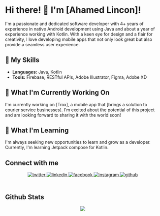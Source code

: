 
# Hi there! 👋 I'm [Ahamed Lincon]!

I'm a passionate and dedicated software developer with 4+ years of experience in native Android development using Java and about a year of experience working with Kotlin. With a keen eye for design and a flair for creativity, I love developing mobile apps that not only look great but also provide a seamless user experience.

## 🚀 My Skills
- **Languages:** Java, Kotlin
- **Tools:** Firebase, RESTful APIs, Adobe Illustrator, Figma, Adobe XD

## 🔭 What I'm Currently Working On
I'm currently working on [Trox], a mobile app that [brings a solution to courier service businesses]. I'm excited about the potential of this project and am looking forward to sharing it with the world soon!

## 🌱 What I'm Learning
I'm always seeking new opportunities to learn and grow as a developer. Currently, I'm learning Jetpack compose for Kotlin.

## Connect with me  
<div align="center">
<a href="https://twitter.com/iamrishavanand" target="_blank">
<img src=https://img.shields.io/badge/twitter-%2300acee.svg?&style=for-the-badge&logo=twitter&logoColor=white alt=twitter style="margin-bottom: 5px;" />
</a>
<a href="https://linkedin.com/in/MrLincon" target="_blank">
<img src=https://img.shields.io/badge/linkedin-%231E77B5.svg?&style=for-the-badge&logo=linkedin&logoColor=white alt=linkedin style="margin-bottom: 5px;" />
</a>
<a href="https://www.facebook.com/AhamedLincon" target="_blank">
<img src=https://img.shields.io/badge/facebook-%232E87FB.svg?&style=for-the-badge&logo=facebook&logoColor=white alt=facebook style="margin-bottom: 5px;" />
</a>
<a href="https://instagram.com/linc_0n" target="_blank">
<img src=https://img.shields.io/badge/instagram-%23000000.svg?&style=for-the-badge&logo=instagram&logoColor=white alt=instagram style="margin-bottom: 5px;" />
</a>
<a href="https://github.com/MrLincon" target="_blank">
<img src=https://img.shields.io/badge/github-%2324292e.svg?&style=for-the-badge&logo=github&logoColor=white alt=github style="margin-bottom: 5px;" />
</a>  
</div>  
 
<br/>  


## Github Stats  
<div align="center"><img src="https://github-readme-stats.vercel.app/api?username=MrLincon&show_icons=true&count_private=true&hide_border=true" align="center" /></div>  

<br/>  


